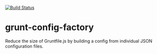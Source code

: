[![Build Status](https://snap-ci.com/asceresini/grunt-config-factory/branch/master/build_image)](https://snap-ci.com/asceresini/grunt-config-factory/branch/master)

# grunt-config-factory
Reduce the size of Gruntfile.js by building a config from individual JSON configuration files.
